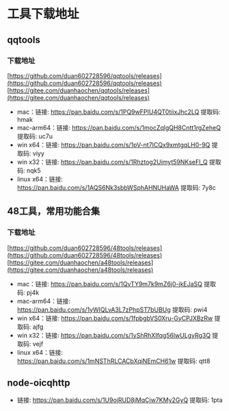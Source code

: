 # 工具下载地址

## qqtools

### 下载地址
[https://github.com/duan602728596/qqtools/releases](https://github.com/duan602728596/qqtools/releases)   
[https://gitee.com/duanhaochen/qqtools/releases](https://gitee.com/duanhaochen/qqtools/releases)
* mac：链接: https://pan.baidu.com/s/1PQ9wFPIU4QT0tiixJhc2LQ 提取码: hmak
* mac-arm64：链接: https://pan.baidu.com/s/1mocZqlgQH8Cntt1rgZeheQ 提取码: uc7u
* win x64：链接: https://pan.baidu.com/s/1pV-nt7ICQx9xmtgqLH0-9Q 提取码: viyy
* win x32：链接: https://pan.baidu.com/s/1Rhztog2Uimyt59NKseFl_Q 提取码: nqk5
* linux x64：链接: https://pan.baidu.com/s/1AQS6Nk3sbbWSphAHNUHaWA 提取码: 7y8c

## 48工具，常用功能合集

### 下载地址
[https://github.com/duan602728596/48tools/releases](https://github.com/duan602728596/48tools/releases)   
[https://gitee.com/duanhaochen/a48tools/releases](https://gitee.com/duanhaochen/a48tools/releases)
* mac：链接: https://pan.baidu.com/s/1QvTY9m7k9mZ6j0-jkEJaSQ 提取码: pj4k
* mac-arm64：链接: https://pan.baidu.com/s/1yWIQLvA3L7zPhpST7bUBUg 提取码: pwi4
* win x64：链接: https://pan.baidu.com/s/1fpbgbVS0Xru-GyCPJXBzRw 提取码: ajfg
* win x32：链接: https://pan.baidu.com/s/1yShRhXIfqg56lwULgyRg3Q 提取码: vejf
* linux x64：链接: https://pan.baidu.com/s/1mNSThRLCACbXqiNEmCH61w 提取码: qtt8

## node-oicqhttp

* 链接: https://pan.baidu.com/s/1U9ojRUD8jMqCjw7KMy2GyQ 提取码: 1pta
